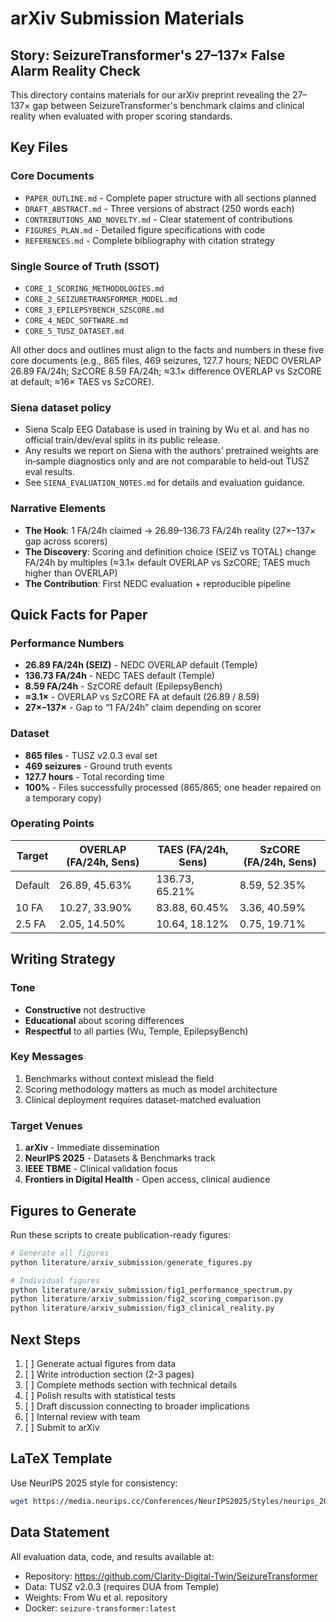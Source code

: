 # arXiv Submission Materials

## Story: SeizureTransformer's 27–137× False Alarm Reality Check

This directory contains materials for our arXiv preprint revealing the 27–137× gap between SeizureTransformer's benchmark claims and clinical reality when evaluated with proper scoring standards.

## Key Files

### Core Documents
- `PAPER_OUTLINE.md` - Complete paper structure with all sections planned
- `DRAFT_ABSTRACT.md` - Three versions of abstract (250 words each)
- `CONTRIBUTIONS_AND_NOVELTY.md` - Clear statement of contributions
- `FIGURES_PLAN.md` - Detailed figure specifications with code
- `REFERENCES.md` - Complete bibliography with citation strategy

### Single Source of Truth (SSOT)
- `CORE_1_SCORING_METHODOLOGIES.md`
- `CORE_2_SEIZURETRANSFORMER_MODEL.md`
- `CORE_3_EPILEPSYBENCH_SZSCORE.md`
- `CORE_4_NEDC_SOFTWARE.md`
- `CORE_5_TUSZ_DATASET.md`

All other docs and outlines must align to the facts and numbers in these five core documents (e.g., 865 files, 469 seizures, 127.7 hours; NEDC OVERLAP 26.89 FA/24h; SzCORE 8.59 FA/24h; ≈3.1× difference OVERLAP vs SzCORE at default; ≈16× TAES vs SzCORE).

### Siena dataset policy
- Siena Scalp EEG Database is used in training by Wu et al. and has no official train/dev/eval splits in its public release.
- Any results we report on Siena with the authors’ pretrained weights are in‑sample diagnostics only and are not comparable to held‑out TUSZ eval results.
- See `SIENA_EVALUATION_NOTES.md` for details and evaluation guidance.

### Narrative Elements
- **The Hook**: 1 FA/24h claimed → 26.89–136.73 FA/24h reality (27×–137× gap across scorers)
- **The Discovery**: Scoring and definition choice (SEIZ vs TOTAL) change FA/24h by multiples (≈3.1× default OVERLAP vs SzCORE; TAES much higher than OVERLAP)
- **The Contribution**: First NEDC evaluation + reproducible pipeline

## Quick Facts for Paper

### Performance Numbers
- **26.89 FA/24h (SEIZ)** - NEDC OVERLAP default (Temple)
- **136.73 FA/24h** - NEDC TAES default (Temple)
- **8.59 FA/24h** - SzCORE default (EpilepsyBench)
- **≈3.1×** - OVERLAP vs SzCORE FA at default (26.89 / 8.59)
- **27×–137×** - Gap to “1 FA/24h” claim depending on scorer

### Dataset
- **865 files** - TUSZ v2.0.3 eval set
- **469 seizures** - Ground truth events
- **127.7 hours** - Total recording time
- **100%** - Files successfully processed (865/865; one header repaired on a temporary copy)

### Operating Points
| Target | OVERLAP (FA/24h, Sens) | TAES (FA/24h, Sens) | SzCORE (FA/24h, Sens) |
|--------|-------------------------|---------------------|------------------------|
| Default | 26.89, 45.63% | 136.73, 65.21% | 8.59, 52.35% |
| 10 FA | 10.27, 33.90% | 83.88, 60.45% | 3.36, 40.59% |
| 2.5 FA | 2.05, 14.50% | 10.64, 18.12% | 0.75, 19.71% |

## Writing Strategy

### Tone
- **Constructive** not destructive
- **Educational** about scoring differences
- **Respectful** to all parties (Wu, Temple, EpilepsyBench)

### Key Messages
1. Benchmarks without context mislead the field
2. Scoring methodology matters as much as model architecture
3. Clinical deployment requires dataset-matched evaluation

### Target Venues
1. **arXiv** - Immediate dissemination
2. **NeurIPS 2025** - Datasets & Benchmarks track
3. **IEEE TBME** - Clinical validation focus
4. **Frontiers in Digital Health** - Open access, clinical audience

## Figures to Generate

Run these scripts to create publication-ready figures:

```python
# Generate all figures
python literature/arxiv_submission/generate_figures.py

# Individual figures
python literature/arxiv_submission/fig1_performance_spectrum.py
python literature/arxiv_submission/fig2_scoring_comparison.py
python literature/arxiv_submission/fig3_clinical_reality.py
```

## Next Steps

1. [ ] Generate actual figures from data
2. [ ] Write introduction section (2-3 pages)
3. [ ] Complete methods section with technical details
4. [ ] Polish results with statistical tests
5. [ ] Draft discussion connecting to broader implications
6. [ ] Internal review with team
7. [ ] Submit to arXiv

## LaTeX Template

Use NeurIPS 2025 style for consistency:
```bash
wget https://media.neurips.cc/Conferences/NeurIPS2025/Styles/neurips_2025.sty
```

## Data Statement

All evaluation data, code, and results available at:
- Repository: https://github.com/Clarity-Digital-Twin/SeizureTransformer
- Data: TUSZ v2.0.3 (requires DUA from Temple)
- Weights: From Wu et al. repository
- Docker: `seizure-transformer:latest`

